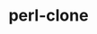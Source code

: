 ---
title: "perl-clone"
layout: cache
categories: [package, develop-2023-06-25]
meta: {"versions": ["0.46"], "compilers": ["gcc@=7.3.1"], "oss": ["amzn2"], "platforms": ["linux"], "targets": ["aarch64", "neoverse_n1", "x86_64_v3"], "stacks": ["aws-ahug", "aws-ahug-aarch64", "root"], "num_specs": 3, "num_specs_by_stack": {"aws-ahug-aarch64": 2, "root": 3, "aws-ahug": 1}}
spec_details: [{"hash": "mg2dwabbpfecta3ncs2uyfsepholbozv", "compiler": "gcc@=7.3.1", "versions": ["0.46"], "os": "amzn2", "platform": "linux", "target": "aarch64", "variants": ["build_system=perl"], "stacks": ["aws-ahug-aarch64", "root"], "size": "-", "tarball": "https://binaries.spack.io/releases/develop-2023-06-25/build_cache/linux-amzn2-aarch64/gcc-7.3.1/perl-clone-0.46/linux-amzn2-aarch64-gcc-7.3.1-perl-clone-0.46-mg2dwabbpfecta3ncs2uyfsepholbozv.spack"}, {"hash": "asq4k4nnuak452xpttypn4jlaskknxij", "compiler": "gcc@=7.3.1", "versions": ["0.46"], "os": "amzn2", "platform": "linux", "target": "x86_64_v3", "variants": ["build_system=perl"], "stacks": ["aws-ahug", "root"], "size": "-", "tarball": "https://binaries.spack.io/releases/develop-2023-06-25/build_cache/linux-amzn2-x86_64_v3/gcc-7.3.1/perl-clone-0.46/linux-amzn2-x86_64_v3-gcc-7.3.1-perl-clone-0.46-asq4k4nnuak452xpttypn4jlaskknxij.spack"}, {"hash": "3sw6sgt5ed7cvueynjysounwo5jv53h3", "compiler": "gcc@=7.3.1", "versions": ["0.46"], "os": "amzn2", "platform": "linux", "target": "neoverse_n1", "variants": ["build_system=perl"], "stacks": ["aws-ahug-aarch64", "root"], "size": "-", "tarball": "https://binaries.spack.io/releases/develop-2023-06-25/build_cache/linux-amzn2-neoverse_n1/gcc-7.3.1/perl-clone-0.46/linux-amzn2-neoverse_n1-gcc-7.3.1-perl-clone-0.46-3sw6sgt5ed7cvueynjysounwo5jv53h3.spack"}]
---